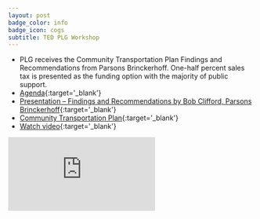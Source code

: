```yaml
---
layout: post
badge_color: info
badge_icon: cogs
subtitle: TED PLG Workshop
---
```


* PLG receives the Community Transportation Plan Findings and Recommendations from Parsons Brinckerhoff. One-half percent sales tax is presented as the funding option with the majority of public support.
* [Agenda](http://agenda.hillsboroughcounty.org/cache/00003/596/Policy%20Leadership%20Agenda%20061115.pdf){:target='_blank'}
* [Presentation – Findings and Recommendations by Bob Clifford, Parsons Brinckerhoff](http://go.hillsboroughcdms.org/documents/helpful-info/Presentation-for-PLG-June-11-FINAL.pdf){:target='_blank'}
* [Community Transportation Plan](http://go.hillsboroughcdms.org/documents/helpful-info/GO-Hillsborough_Community-Transportation-Plan_06-2015.pdf){:target='_blank'}
* [Watch video](http://65.49.32.144/Hillsborough/820ebde3-9117-4126-9ee3-8a2b68258fd6/Trans_Econ_Dev_06_11_2015/presentation_file/mgpresenter.html?Stream=low){:target='_blank'}

<div class="embed-responsive embed-responsive-16by9">
<iframe class="embed-responsive-item" src="https://www.youtube-nocookie.com/embed/QJiRTjMd6zc?rel=0" frameborder="0" allowfullscreen></iframe>
</div>
